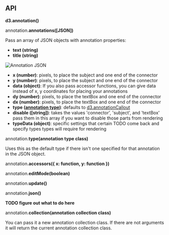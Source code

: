 ## API 

**d3.annotation()**

annotation.**annotations([JSON])**

Pass an array of JSON objects with annotation properties: 
- **text (string)**
- **title (string)**

![Annotation JSON](img/json.png)

- **x (number)**: pixels, to place the subject and one end of the connector
- **y (number)**: pixels, to place the subject and one end of the connector
- **data (object)**: If you also pass accessor functions, you can give data instead of x, y coordinates for placing your annotations
- **dy (number)**: pixels, to place the textBox and one end of the connector
- **dx (number)**: pixels, to place the textBox and one end of the connector
- **type ([annotation type](#annotation-types))**: defaults to [d3.annotationCallout](#annotation-callout) 
- **disable ([string])**: takes the values 'connector', 'subject', and 'textBox' pass them in this array if you want to disable those parts from rendering
- **typeData (object)**: specific settings that certain TODO come back and specify types types will require for rendering


annotation.**type(annotation type class)**

Uses this as the default type if there isn't one specified for that annotation in the JSON object.

annotation.**accessors({ x: function, y: function })**

annotation.**editMode(boolean)**

annotation.**update()**

annotation.**json()**

**TODO figure out what to do here**

annotation.**collection(annotation collection class)**

You can pass it a new annotation collection class. If there are not arguments it will return the current annotation collection class. 

